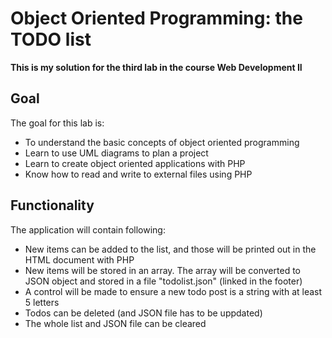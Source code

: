 # Object Oriented Programming: the TODO list

**This is my solution for the third lab in the course Web Development II**

## Goal

The goal for this lab is:

- To understand the basic concepts of object oriented programming
- Learn to use UML diagrams to plan a project
- Learn to create object oriented applications with PHP
- Know how to read and write to external files using PHP

## Functionality

The application will contain following:

- New items can be added to the list, and those will be printed out in the HTML document with PHP
- New items will be stored in an array. The array will be converted to JSON object and stored in a file "todolist.json" (linked in the footer)
- A control will be made to ensure a new todo post is a string with at least 5 letters
- Todos can be deleted (and JSON file has to be uppdated)
- The whole list and JSON file can be cleared

